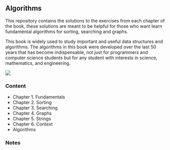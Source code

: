 ## Algorithms
This repository contains the solutions to the exercises from each chapter of the book, these solutions are meant to be helpful for those who want learn fundamental algorithms for sorting, searching and graphs.

This book is widely used to study important and useful data structures and algorithms. The algorithms in this book were developed over the last 50 years that has become indispensable, not just for programmers and computer science students but for any student with interests in science, mathematics, and engineering.


<img src="https://m.media-amazon.com/images/I/41a4YqyJv4S._SX400_BO1,204,203,200_.jpg" />

### Content

- Chapter 1. Fundamentals
- Chapter 2. Sorting
- Chapter 3. Searching
- Chapter 4. Graphs
- Chapter 5. Strings
- Chapter 6. Context
- Algorithms

### Notes

